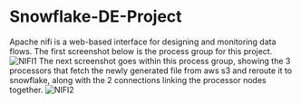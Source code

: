 # Snowflake-DE-Project



Apache nifi is a web-based interface for designing and monitoring data flows. The first screenshot below is the process group for this project.
![NIFI1](https://github.com/walker-at/Snowflake-DE-Project/assets/161479815/3ffc4314-c01e-4132-b798-a68f68133248)
The next screenshot goes within this process group, showing the 3 processors that fetch the newly generated file from aws s3 and reroute it to snowflake, along with the 2 connections linking the processor nodes together.
![NIFI2](https://github.com/walker-at/Snowflake-DE-Project/assets/161479815/ff6e4102-4ad6-4aca-800e-2aad6dc900bf)

